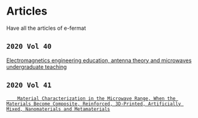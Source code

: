 # Articles
Have all the articles of e-fermat

## `2020 Vol 40`
[<p>Electromagnetics engineering education, antenna theory and microwaves undergraduate teaching</p>](https://archive.org/details/article-40)

## `2020 Vol 41`
[`    Material Characterization in the Microwave Range, When the Materials Become Composite, Reinforced, 3D-Printed, Artificially Mixed, Nanomaterials and Metamaterials`](https://archive.org/details/dankov-2020-vol-41-aug.-sep.-01)
